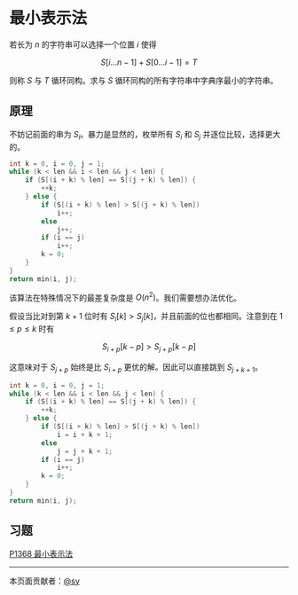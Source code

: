 # 最小表示法

若长为 $n$ 的字符串可以选择一个位置 $i$ 使得

$$
S[i \ldots n - 1] + S[0 \ldots i - 1] = T
$$

则称 $S$ 与 $T$ 循环同构。求与 $S$ 循环同构的所有字符串中字典序最小的字符串。

## 原理

不妨记前面的串为 $S_i$。暴力是显然的，枚举所有 $S_i$ 和 $S_j$ 并逐位比较，选择更大的。

```cpp
int k = 0, i = 0, j = 1;
while (k < len && i < len && j < len) {
    if (S[(i + k) % len] == S[(j + k) % len]) {
        ++k;
    } else {
        if (S[(i + k) % len] > S[(j + k) % len])
            i++;
        else
            j++;
        if (i == j)
            i++;
        k = 0;
    }
}
return min(i, j);
```

该算法在特殊情况下的最差复杂度是 $O(n^2)$。我们需要想办法优化。

假设当比对到第 $k + 1$ 位时有 $S_i[k] > S_j[k]$，并且前面的位也都相同。注意到在 $1 \leqslant p \leqslant k$ 时有

$$
S_{i+p}[k-p] > S_{j+p}[k-p]
$$

这意味对于 $S_{j+p}$ 始终是比 $S_{i+p}$ 更优的解。因此可以直接跳到 $S_{j+k+1}$。

```cpp
int k = 0, i = 0, j = 1;
while (k < len && i < len && j < len) {
    if (S[(i + k) % len] == S[(j + k) % len]) {
        ++k;
    } else {
        if (S[(i + k) % len] > S[(j + k) % len])
            i = i + k + 1;
        else
            j = j + k + 1;
        if (i == j)
            i++;
        k = 0;
    }
}
return min(i, j);
```

## 习题

[P1368 最小表示法](https://www.luogu.com.cn/problem/P1368)

------

本页面贡献者：[@sy](https://github.com/clumsy-sy)
